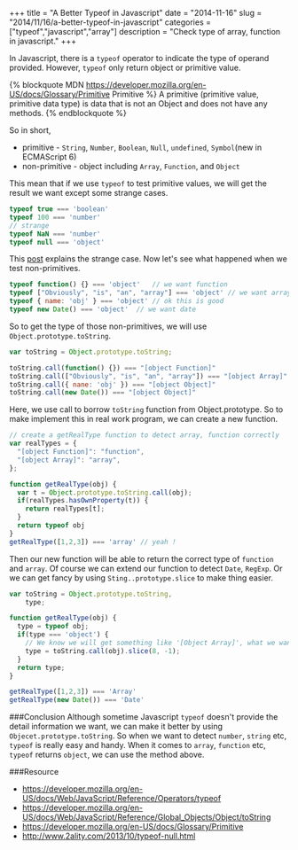 +++
title = "A Better Typeof in Javascript"
date = "2014-11-16"
slug = "2014/11/16/a-better-typeof-in-javascript"
categories = ["typeof","javascript","array"]
description = "Check type of array, function in javascript."
+++

In Javascript, there is a `typeof` operator to indicate the type of operand provided.
However, `typeof` only return object or primitive value.

{% blockquote MDN https://developer.mozilla.org/en-US/docs/Glossary/Primitive Primitive %}
A primitive (primitive value, primitive data type) is data that is not an Object and does not have any methods.
{% endblockquote %}

<!-- more -->
So in short,

 + primitive - `String`, `Number`, `Boolean`, `Null`, `undefined`, `Symbol`(new in ECMAScript 6)
 + non-primitive - object including `Array`, `Function`, and `Object` 

This mean that if we use `typeof` to test primitive values, we will get the result we want except some strange cases.
```javascript
typeof true === 'boolean'
typeof 100 === 'number'
// strange
typeof NaN === 'number'
typeof null === 'object'
```
This [post](http://www.2ality.com/2013/10/typeof-null.html) explains the strange case. Now let's see what happened when we test non-primitives.
```javascript
typeof function() {} === 'object'   // we want function
typeof ["Obviously", "is", "an", "array"] === 'object' // we want array
typeof { name: 'obj' } === 'object' // ok this is good
typeof new Date() === 'object'  // we want date 
```
So to get the type of those non-primitives, we will use `Object.prototype.toString`.
```javascript
var toString = Object.prototype.toString;

toString.call(function() {}) === "[object Function]"
toString.call(["Obviously", "is", "an", "array"]) === "[object Array]"
toString.call({ nane: 'obj' }) === "[object Object]"
toString.call(new Date()) === "[object Object]"
```
Here, we use call to borrow `toString` function from Object.prototype. So to make implement this in real work program, we can create a new function.
```javascript
// create a getRealType function to detect array, function correctly
var realTypes = {
  "[object Function]": "function",
  "[object Array]": "array",
};

function getRealType(obj) {
  var t = Object.prototype.toString.call(obj);
  if(realTypes.hasOwnProperty(t)) {
    return realTypes[t];  
  }
  return typeof obj
}
getRealType([1,2,3]) === 'array' // yeah !
```
Then our new function will be able to return the correct type of `function` and `array`. Of course we can extend our function to detect `Date`, `RegExp`. Or we can get fancy by using `Sting..prototype.slice` to make thing easier.

```javascript
var toString = Object.prototype.toString,
    type;

function getRealType(obj) {
  type = typeof obj;
  if(type === 'object') {
    // We know we will get something like '[Object Array]', what we want is 'Array'
    type = toString.call(obj).slice(8, -1);
  }
  return type;
}

getRealType([1,2,3]) === 'Array'
getRealType(new Date()) === 'Date'
```
###Conclusion
Although sometime Javascript `typeof` doesn't provide the detail information we want, we can make it better by using `Objecet.prototype.toString`. So when we want to detect `number`, `string` etc, `typeof` is really easy and handy. When it comes to `array`, `function` etc, `typeof` returns `object`, we can use the method above.

###Resource
 + https://developer.mozilla.org/en-US/docs/Web/JavaScript/Reference/Operators/typeof
 + https://developer.mozilla.org/en-US/docs/Web/JavaScript/Reference/Global_Objects/Object/toString
 + https://developer.mozilla.org/en-US/docs/Glossary/Primitive
 + http://www.2ality.com/2013/10/typeof-null.html
